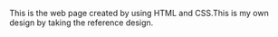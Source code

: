This is the web page created by using HTML and CSS.This is my own design by taking the reference design.

